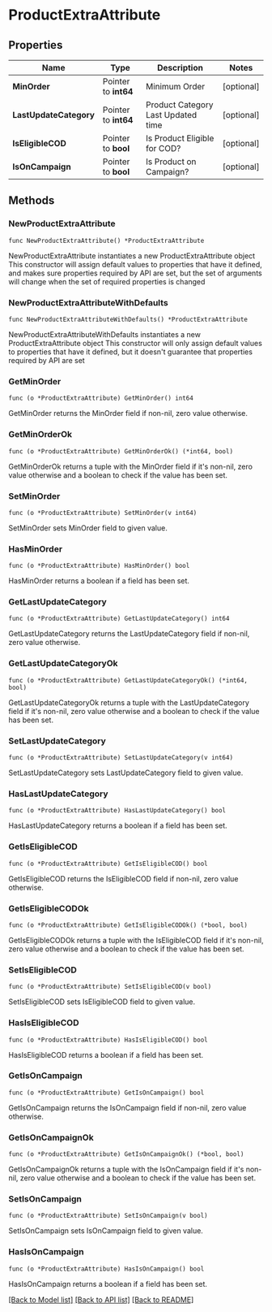 # ProductExtraAttribute

## Properties

Name | Type | Description | Notes
------------ | ------------- | ------------- | -------------
**MinOrder** | Pointer to **int64** | Minimum Order | [optional] 
**LastUpdateCategory** | Pointer to **int64** | Product Category Last Updated time | [optional] 
**IsEligibleCOD** | Pointer to **bool** | Is Product Eligible for COD? | [optional] 
**IsOnCampaign** | Pointer to **bool** | Is Product on Campaign? | [optional] 

## Methods

### NewProductExtraAttribute

`func NewProductExtraAttribute() *ProductExtraAttribute`

NewProductExtraAttribute instantiates a new ProductExtraAttribute object
This constructor will assign default values to properties that have it defined,
and makes sure properties required by API are set, but the set of arguments
will change when the set of required properties is changed

### NewProductExtraAttributeWithDefaults

`func NewProductExtraAttributeWithDefaults() *ProductExtraAttribute`

NewProductExtraAttributeWithDefaults instantiates a new ProductExtraAttribute object
This constructor will only assign default values to properties that have it defined,
but it doesn't guarantee that properties required by API are set

### GetMinOrder

`func (o *ProductExtraAttribute) GetMinOrder() int64`

GetMinOrder returns the MinOrder field if non-nil, zero value otherwise.

### GetMinOrderOk

`func (o *ProductExtraAttribute) GetMinOrderOk() (*int64, bool)`

GetMinOrderOk returns a tuple with the MinOrder field if it's non-nil, zero value otherwise
and a boolean to check if the value has been set.

### SetMinOrder

`func (o *ProductExtraAttribute) SetMinOrder(v int64)`

SetMinOrder sets MinOrder field to given value.

### HasMinOrder

`func (o *ProductExtraAttribute) HasMinOrder() bool`

HasMinOrder returns a boolean if a field has been set.

### GetLastUpdateCategory

`func (o *ProductExtraAttribute) GetLastUpdateCategory() int64`

GetLastUpdateCategory returns the LastUpdateCategory field if non-nil, zero value otherwise.

### GetLastUpdateCategoryOk

`func (o *ProductExtraAttribute) GetLastUpdateCategoryOk() (*int64, bool)`

GetLastUpdateCategoryOk returns a tuple with the LastUpdateCategory field if it's non-nil, zero value otherwise
and a boolean to check if the value has been set.

### SetLastUpdateCategory

`func (o *ProductExtraAttribute) SetLastUpdateCategory(v int64)`

SetLastUpdateCategory sets LastUpdateCategory field to given value.

### HasLastUpdateCategory

`func (o *ProductExtraAttribute) HasLastUpdateCategory() bool`

HasLastUpdateCategory returns a boolean if a field has been set.

### GetIsEligibleCOD

`func (o *ProductExtraAttribute) GetIsEligibleCOD() bool`

GetIsEligibleCOD returns the IsEligibleCOD field if non-nil, zero value otherwise.

### GetIsEligibleCODOk

`func (o *ProductExtraAttribute) GetIsEligibleCODOk() (*bool, bool)`

GetIsEligibleCODOk returns a tuple with the IsEligibleCOD field if it's non-nil, zero value otherwise
and a boolean to check if the value has been set.

### SetIsEligibleCOD

`func (o *ProductExtraAttribute) SetIsEligibleCOD(v bool)`

SetIsEligibleCOD sets IsEligibleCOD field to given value.

### HasIsEligibleCOD

`func (o *ProductExtraAttribute) HasIsEligibleCOD() bool`

HasIsEligibleCOD returns a boolean if a field has been set.

### GetIsOnCampaign

`func (o *ProductExtraAttribute) GetIsOnCampaign() bool`

GetIsOnCampaign returns the IsOnCampaign field if non-nil, zero value otherwise.

### GetIsOnCampaignOk

`func (o *ProductExtraAttribute) GetIsOnCampaignOk() (*bool, bool)`

GetIsOnCampaignOk returns a tuple with the IsOnCampaign field if it's non-nil, zero value otherwise
and a boolean to check if the value has been set.

### SetIsOnCampaign

`func (o *ProductExtraAttribute) SetIsOnCampaign(v bool)`

SetIsOnCampaign sets IsOnCampaign field to given value.

### HasIsOnCampaign

`func (o *ProductExtraAttribute) HasIsOnCampaign() bool`

HasIsOnCampaign returns a boolean if a field has been set.


[[Back to Model list]](../README.md#documentation-for-models) [[Back to API list]](../README.md#documentation-for-api-endpoints) [[Back to README]](../README.md)


